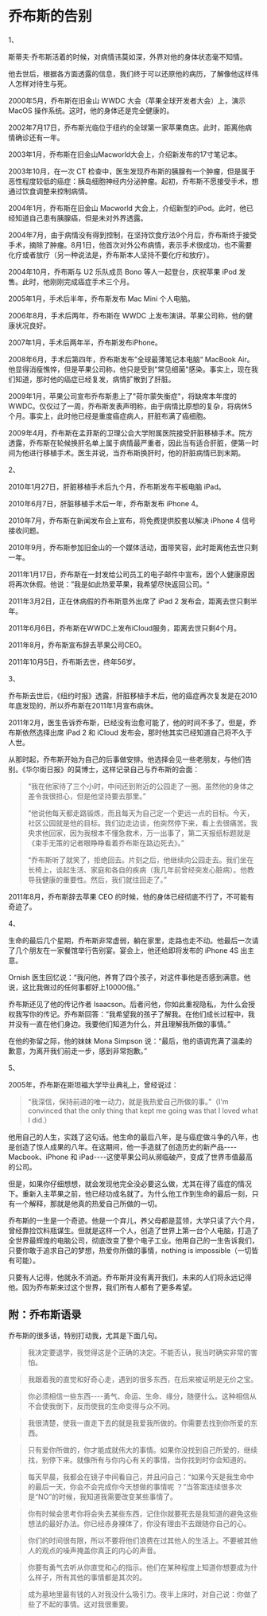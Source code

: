 # 乔布斯的告别

1、

斯蒂夫·乔布斯活着的时候，对病情讳莫如深，外界对他的身体状态毫不知情。

他去世后，根据各方面透露的信息，我们终于可以还原他的病历，了解像他这样伟人怎样对待生与死。

2000年5月，乔布斯在旧金山 WWDC 大会（苹果全球开发者大会）上，演示 MacOS 操作系统。这时，他的身体还是完全健康的。

2002年7月17日，乔布斯光临位于纽约的全球第一家苹果商店。此时，距离他病情确诊还有一年。

2003年1月，乔布斯在旧金山Macworld大会上，介绍新发布的17寸笔记本。

2003年10月，在一次 CT 检查中，医生发现乔布斯的胰腺有一个肿瘤，但是属于恶性程度较低的癌症：胰岛细胞神经内分泌肿瘤。起初，乔布斯不愿接受手术，想通过饮食调整来控制病情。

2004年1月，乔布斯在旧金山 Macworld 大会上，介绍新型的iPod。此时，他已经知道自己患有胰腺癌，但是未对外界透露。

2004年7月，由于病情没有得到控制，在坚持饮食疗法9个月后，乔布斯终于接受手术，摘除了肿瘤。8月1日，他首次对外公布病情，表示手术很成功，也不需要化疗或者放疗（另一种说法是，乔布斯本人坚持不要化疗和放疗）。

2004年10月，乔布斯与 U2 乐队成员 Bono 等人一起登台，庆祝苹果 iPod 发售。此时，他刚刚完成癌症手术三个月。

2005年1月，手术后半年，乔布斯发布 Mac Mini 个人电脑。

2006年8月，手术后两年，乔布斯在 WWDC 上发布演讲。苹果公司称，他的健康状况良好。

2007年1月，手术后两年半，乔布斯发布iPhone。

2008年6月，手术后第四年，乔布斯发布”全球最薄笔记本电脑“ MacBook Air。他显得消瘦憔悴，但是苹果公司称，他只是受到"常见细菌"感染。事实上，现在我们知道，那时他的癌症已经复发，病情扩散到了肝脏。

2009年1月，苹果公司宣布乔布斯患上了"荷尔蒙失衡症"，将缺席本年度的 WWDC。仅仅过了一周，乔布斯发表声明称，由于病情比原想的复杂，将病休5个月。事实上，此时他已经是重度癌症病人，肝脏布满了癌细胞。

2009年4月，乔布斯在孟菲斯的卫理公会大学附属医院接受肝脏移植手术。院方透露，乔布斯在轮候换肝名单上属于病情最严重者，因此当有适合肝脏，便第一时间为他进行移植手术。医生并说，当乔布斯换肝时，他的肝脏病情已到末期。

2、

2010年1月27日，肝脏移植手术后九个月，乔布斯发布平板电脑 iPad。

2010年6月7日，肝脏移植手术后一年，乔布斯发布 iPhone 4。

2010年7月，乔布斯在新闻发布会上宣布，将免费提供胶套以解决 iPhone 4 信号接收问题。

2010年9月，乔布斯参加旧金山的一个媒体活动，面带笑容，此时距离他去世只剩一年。

2011年1月17日，乔布斯在一封发给公司员工的电子邮件中宣布，因个人健康原因将再次休假。他说：”我是如此热爱苹果，我希望尽快返回公司。“

2011年3月2日，正在休病假的乔布斯意外出席了 iPad 2 发布会，距离去世只剩半年。

2011年6月6日，乔布斯在WWDC上发布iCloud服务，距离去世只剩4个月。

2011年8月，乔布斯宣布辞去苹果公司CEO。

2011年10月5日，乔布斯去世，终年56岁。

3、

乔布斯去世后，《纽约时报》透露，肝脏移植手术后，他的癌症再次复发是在2010年底发现的，所以乔布斯在2011年1月宣布病休。

2011年2月，医生告诉乔布斯，已经没有治愈可能了，他的时间不多了。但是，乔布斯依然选择出席 iPad 2 和 iCloud 发布会，那时他其实已经知道自己将不久于人世。

从那时起，乔布斯开始为自己的后事做安排。他选择会见一些老朋友，与他们告别。《华尔街日报》的莫博士，这样记录自己与乔布斯的会面：

> “我在他家待了三个小时，中间还到附近的公园走了一圈。虽然他的身体之差令我很担心，但是他坚持要去那里。”
>
> “他说他每天都走路锻炼，而且每天为自己定一个更远一点的目标。今天，社区公园就是他的目标。我们边走边谈，他突然停下来，看上去很痛苦。我央求他回家，因为我根本不懂急救术，万一出事了，第二天报纸标题就是《束手无策的记者眼睁睁看着乔布斯在路边死去》。”
>
> “乔布斯听了就笑了，拒绝回去。片刻之后，他继续向公园走去。我们坐在长椅上，谈起生活、家庭和各自的疾病（我几年前曾经突发心脏病）。他教导我健康的重要性。然后，我们就往回走了。”

2011年8月，乔布斯辞去苹果 CEO 的时候，他的身体已经彻底不行了，不可能有奇迹了。

4、

生命的最后几个星期，乔布斯非常虚弱，躺在家里，走路也走不动。他最后一次请了几个朋友在一家餐馆举行告别宴。宴会上，他还给即将发布的 iPhone 4S 出主意。

Ornish 医生回忆说：“我问他，养育了四个孩子，对这件事他是否感到满意。他说，这比我做过的任何事都好上10000倍。”

乔布斯还见了他的传记作者 Isaacson。后者问他，你如此重视隐私，为什么会授权我写你的传记。乔布斯回答：“我希望我的孩子了解我。在他们成长过程中，我并没有一直在他们身边。我要他们知道为什么，并且理解我所做的事情。”

在他的弥留之际，他的妹妹 Mona Simpson 说：“最后，他的语调充满了温柔的歉意，为离开我们前走一步，感到非常抱歉。”

5、

2005年，乔布斯在斯坦福大学毕业典礼上，曾经说过：

> “我深信，保持前进的唯一动力，就是我热爱自己所做的事。”（I'm convinced that the only thing that kept me going was that I loved what I did.）

他用自己的人生，实践了这句话。他生命的最后八年，是与癌症做斗争的八年，也是创造了惊人成果的八年。在这期间，他一手造就了创造历史的新产品----Macbook、iPhone 和 iPad----这使苹果公司从濒临破产，变成了世界市值最高的公司。

但是，如果你仔细想想，就会发现他完全没必要这么做，尤其在得了癌症的情况下。重新入主苹果之前，他已经功成名就了。为什么他工作到生命的最后一刻，只有一个解释，那就是他真的热爱自己所做的一切。

乔布斯的一生是一个奇迹。他是一个弃儿，养父母都是蓝领，大学只读了六个月，曾经靠捡饮料瓶谋生。但就是这样一个人，创造了世界上第一台个人电脑，打造了全世界最辉煌的电脑公司，彻底改变了整个电子工业。他用自己的一生告诉我们，只要你敢于追求自己的梦想，热爱你所做的事情，nothing is impossible（一切皆有可能）。

只要有人记得，他就永不消逝。乔布斯并没有离开我们，未来的人们将永远记得他。因为乔布斯来过这个世界，我们所有人都有了更多希望。

## 附：乔布斯语录

乔布斯的很多话，特别打动我，尤其是下面几句。

> 我决定要退学，我觉得这是个正确的决定。不能否认，我当时确实非常的害怕。

> 我跟着我的直觉和好奇心走，遇到的很多东西，在后来被证明是无价之宝。

> 你必须相信一些东西----勇气、命运、生命、缘分，随便什么。这种相信从不会使我倒下，反而使我的生命变得与众不同。

> 我很清楚，使我一直走下去的就是我爱我所做的。你需要去找到你所爱的东西。

> 只有爱你所做的，你才能成就伟大的事情。如果你没找到自己所爱的，继续找，别停下来。就像所有与你内心有关的事情，当你找到时你会知道的。

> 每天早晨，我都会在镜子中间看自己，并且问自己：“如果今天是我生命中的最后一天，你会不会完成你今天想做的事情呢 ？”当答案连续很多次是“NO”的时候，我知道我需要改变某些事情了。

> 你有时候会思考你将会失去某些东西，记住你就要死去是我知道的避免这些想法的最好办法。你已经赤身裸体了，你没有理由不去跟随你自己的心。

> 你们的时间很有限，所以不要将他们浪费在过其他人的生活上。不要被其他人的观点的噪声掩盖你真正的内心的声音。

> 你要有勇气去听从你直觉和心的指示。他们在某种程度上知道你想要成为什么样子，所有其他的事情都是其次的。

> 成为墓地里最有钱的人对我没什么吸引力。夜半上床时，对自己说：你做了些了不起的事情。这对我很重要。

